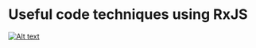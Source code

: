 # Useful code techniques using RxJS
[![Alt text](https://youtu.be/9DLP-EwkSSs/0.jpg)](https://youtu.be/9DLP-EwkSSs)


